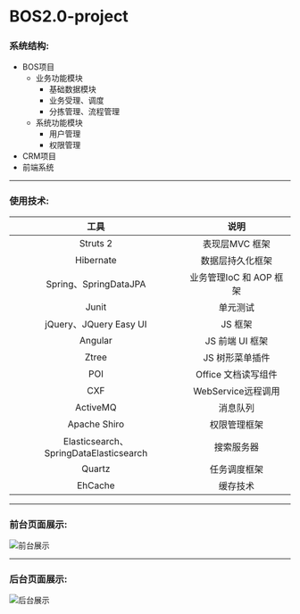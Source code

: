 # BOS2.0-project

### 系统结构:
* BOS项目
  - 业务功能模块
    - 基础数据模块
    - 业务受理、调度
    - 分拣管理、流程管理
  - 系统功能模块
    - 用户管理
    - 权限管理
* CRM项目
* 前端系统
---
### 使用技术:
|工具|说明|
|:--:|:--:|
|Struts 2|表现层MVC 框架| 
|Hibernate|数据层持久化框架| 
|Spring、SpringDataJPA|业务管理IoC 和 AOP 框架| 
|Junit|单元测试| 
|jQuery、JQuery Easy UI|JS 框架| 
|Angular|JS 前端 UI 框架| 
|Ztree|JS 树形菜单插件| 
|POI|Office 文档读写组件| 
|CXF|WebService远程调用| 
|ActiveMQ|消息队列| 
|Apache Shiro|权限管理框架| 
|Elasticsearch、SpringDataElasticsearch|搜索服务器| 
|Quartz|任务调度框架| 
|EhCache|缓存技术| 
---
### 前台页面展示:
![前台展示](http://i4.bvimg.com/627033/06bbdebf5ff6ae59.jpg)

---
### 后台页面展示:
![后台展示](http://i4.bvimg.com/627033/719dea26385088e8.png)

